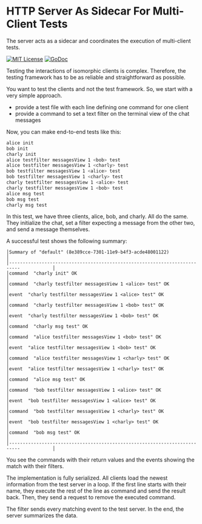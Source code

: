 # HTTP Server As Sidecar For Multi-Client Tests

The server acts as a sidecar and coordinates the execution of multi-client tests.

[![MIT License](https://img.shields.io/github/license/mashape/apistatus.svg?maxAge=2592000)](https://github.com/stefanhans/programming-reactive-systems-in-go/blob/master/LICENSE)
[![GoDoc](https://godoc.org/github.com/stefanhans/programming-reactive-systems-in-go/test-server/cli-test-server?status.svg)](https://godoc.org/github.com/stefanhans/programming-reactive-systems-in-go/test-server/cli-test-server)

Testing the interactions of isomorphic clients is complex. 
Therefore, the testing framework has to be as reliable and straightforward as possible.

You want to test the clients and not the test framework. So, we start with a very simple approach.

- provide a test file with each line defining one command for one client
- provide a command to set a text filter on the terminal view of the chat messages

Now, you can make end-to-end tests like this:

```bash
alice init
bob init
charly init
alice testfilter messagesView 1 <bob> test
alice testfilter messagesView 1 <charly> test
bob testfilter messagesView 1 <alice> test
bob testfilter messagesView 1 <charly> test
charly testfilter messagesView 1 <alice> test
charly testfilter messagesView 1 <bob> test
alice msg test
bob msg test
charly msg test
```

In this test, we have three clients, alice, bob, and charly. All do the same. 
They initialize the chat, set a filter expecting a message from the other two, and send a message themselves.

A successful test shows the following summary:

```
│Summary of "default" (8e389cce-7301-11e9-b4f3-acde48001122)                           │
│--------------------------------------------------------------------------            │
│command  "charly init" OK                                                             │
│command  "charly testfilter messagesView 1 <alice> test" OK                           │
│event  "charly testfilter messagesView 1 <alice> test" OK                             │
│command  "charly testfilter messagesView 1 <bob> test" OK                             │
│event  "charly testfilter messagesView 1 <bob> test" OK                               │
│command  "charly msg test" OK                                                         │
│command  "alice testfilter messagesView 1 <bob> test" OK                              │
│event  "alice testfilter messagesView 1 <bob> test" OK                                │
│command  "alice testfilter messagesView 1 <charly> test" OK                           │
│event  "alice testfilter messagesView 1 <charly> test" OK                             │
│command  "alice msg test" OK                                                          │
│command  "bob testfilter messagesView 1 <alice> test" OK                              │
│event  "bob testfilter messagesView 1 <alice> test" OK                                │
│command  "bob testfilter messagesView 1 <charly> test" OK                             │
│event  "bob testfilter messagesView 1 <charly> test" OK                               │
│command  "bob msg test" OK                                                            │
│--------------------------------------------------------------------------            │
```

You see the commands with their return values and the events showing the match with their filters.

The implementation is fully serialized. All clients load the newest information from the test server in a loop.
If the first line starts with their name, they execute the rest of the line as command and send the result back.
Then, they send a request to remove the executed command.

The filter sends every matching event to the test server. In the end, the server summarizes the data.